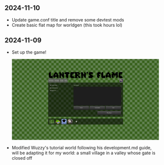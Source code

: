 ## 2024-11-10

- Update game.conf title and remove some devtest mods
- Create basic flat map for worldgen (this took hours lol)

## 2024-11-09

- Set up the game!

  ![First render of game with custom header image](firstBanner.png)

- Modified Wuzzy's tutorial world following his development.md guide, will be adapting it for my world: a small village in a valley whose gate is closed off
